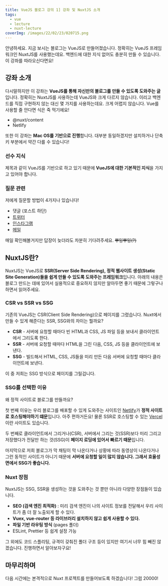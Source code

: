 ```yaml
---
title: VueJS 블로그 강의 1] 강좌 및 NuxtJS 소개
tags:
  - vue
  - lecture
  - nuxt-lecture
coverImg: /images/22/02/23/020715.png
---
```


안녕하세요. 지금 보시는 블로그는 VueJS로 만들어졌습니다. 정확히는 VueJS 프레임워크인 NuxtJS를 사용했는데요. 백엔드에 대한 지식 없어도 충분히 만들 수 있습니다. 이 강좌를 따라오신다면요!

<!--more-->

## 강좌 소개

다시말하지만 이 강좌는 **VueJS를 통해 자신만의 블로그를 만들 수 있도록 도와주는 글**입니다. 정확히는 NuxtJS를 사용하는데 VueJS와 크게 다르지 않습니다. 이리고 백엔드를 직접 구현하지 않는 대신 몇 가지를 사용하는데요. 크게 어렵지 않습니다. Vue를 사용할 줄 안다면 식은 죽 먹기에요!

- @nuxt/content
- Netlify

또한 이 강좌는 **Mac OS를 기반으로 진행**합니다. 대부분 동일하겠지만 설치하거나 단축키 부분에서 약간 다를 수 있습니다!

### 선수 지식

제목과 같이 VueJS를 기반으로 하고 있기 때문에 **VueJS에 대한 기본적인 지식**을 가지고 있어야 합니다.

### 질문 관련

저에게 질문할 방법이 4가지나 있습니다!

- 댓글 (포스트 하단)
- [트위터](https://twitter.com/BlogWealthy)
- [인스타그램](https://www.instagram.com/blogwealthy/)
- [메일](mailto:blogwealthy72@gmail.com)

매일 확인해볼거지만 답장이 늦더라도 차분히 기다려주세요. ~~뿌잉뿌잉(?)~~

## NuxtJS란?

NuxtJS는 VueJS로 **SSR(Server Side Rendering), 정적 웹사이트 생성(Static Site Generation)들을 쉽게 만들 수 있도록 도와주는 프레임워크**입니다. 아래의 내용은 블로그 만드는 데에 있어서 실용적으로 중요하지 않지만 알아두면 좋기 때문에 그렇구나 하면서 읽어주세요.

### CSR vs SSR vs SSG

기존의 VueJS는 CSR(Client Side Rendering)으로 페이지를 그렸습니다. Nuxt에서 만들 수 있게 해준다는 SSR, SSG와의 차이는 뭘까요?

<post-img src="/images/22/02/23/020737.png"></post-img>

- **CSR** - 서버에 요청할 때마다 빈 HTML과 CSS, JS 파일 등을 보내서 클라이언트에서 그리도록 한다.
- **SSR** - 서버에 요청할 때마다 HTML을 그린 다음, CSS, JS 등을 클라이언트에 보낸다.
- **SSG** - 빌드해서 HTML, CSS, JS들을 미리 만든 다음 서버에 요청할 때마다 클라이언트에 보낸다.

이 중 저희는 SSG 방식으로 페이지를 그릴겁니다.

### SSG를 선택한 이유

왜 정적 사이트로 블로그를 만들까요?

첫 번째 이유는 우리 블로그를 배포할 수 있게 도와주는 사이트인 [Netlify](https://www.netlify.com/)가 **정적 사이트로 호스팅해야하기 떄문**입니다. 아주 편하거든요! 물론 SSR로 호스팅할 수 있는 [Vercel](https://vercel.com/)이란 사이트도 있습니다.

<post-img src="/images/22/02/23/020749.png"></post-img>

두 번째로 클라이언트에서 그리거나(CSR), 서버에서 그리는 것(SSR)보다 미리 그리고 저장했다가 전달만 하는 것(SSG)이 **페이지 로딩에 있어서 빠르기 때문**입니다.

마지막으로 저희 블로그가 막 채팅이 막 나온다거나 상황에 따라 동영상이 나온다거나 그런 동적인 사이트가 아니기 때문에 **서버에 요청할 일이 많지 않습니다. 그래서 효율성면에서 SSG가 좋습니다.**

### Nuxt 장점

NuxtJS는 SSG, SSR을 생성하는 것을 도와주는 것 뿐만 아니라 다양한 장점들이 있습니다.

- **SEO (검색 엔진 최적화)** : 미리 검색 엔진이 나의 사이트 정보를 전달해서 우리 사이트가 좀 더 잘 노출되게 할 수 있다.
- **Vuex, vue-router 등 라이브러리 설치하지 않고 쉽게 사용할 수 있다.**
- **파일 기반 라우팅 방식** (pages 폴더)
- ESLint, Prettier 등 쉽게 설정 가능

그 외에도 코드 스플리팅, 규격이 갖춰진 폴더 구조 등이 있지만 여기서 너무 힘 빼진 않겠습니다. 진행하면서 알아보자구요!

## 마무리하며

다음 시간에는 본격적으로 Nuxt 프로젝트를 만들어보도록 하겠습니다! 그럼 20000!

<post-img src="/images/meme/제리인사.gif"></post-img>
